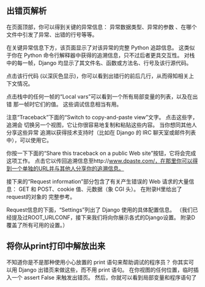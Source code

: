 ## 出错页解析
在页面顶部，你可以得到关键的异常信息： 异常数据类型、异常的参数 、在哪个文件中引发了异常、出错的行号等等。

在关键异常信息下方，该页面显示了对该异常的完整 Python 追踪信息。 这类似于你在 Python 命令行解释器中获得的追溯信息，只不过后者更具交互性。 对栈中的每一帧，Django 均显示了其文件名、函数或方法名、行号及该行源代码。

点击该行代码 (以深灰色显示)，你可以看到出错行的前后几行，从而得知相关上下文情况。

点击栈中的任何一帧的“Local vars”可以看到一个所有局部变量的列表，以及在出错 那一帧时它们的值。 这些调试信息相当有用。

注意“Traceback”下面的“Switch to copy-and-paste view”文字。 点击这些字，追溯会 切换另一个视图，它让你很容易地复制和粘贴这些内容。 当你想同其他人分享这些异常 追溯以获得技术支持时（比如在 Django 的 IRC 聊天室或邮件列表中），可以使用它。

你按一下下面的“Share this traceback on a public Web site”按钮，它将会完成这项工作。 点击它以传回追溯信息至http://www.dpaste.com/，在那里你可以得到一个单独的URL并与其他人分享你的追溯信息。

接下来的“Request information”部分包含了有关产生错误的 Web 请求的大量信息： GET 和 POST、cookie 值、元数据（象 CGI 头）。 在附录H里给出了request的对象的 完整参考。

Request信息的下面，“Settings”列出了 Django 使用的具体配置信息。 （我们已经提及过ROOT_URLCONF，接下来我们将向你展示各式的Django设置。 附录D覆盖了所有可用的设置。）

## 将你从print打印中解放出来

不知道你是不是那种使用小心放置的 print 语句来帮助调试的程序员？ 你其实可以用 Django 出错页来做这些，而不用 print 语句。 在你视图的任何位置，临时插入一个 assert False 来触发出错页。 然后，你就可以看到局部变量和程序语句了